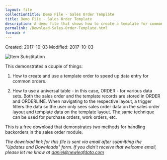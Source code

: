 ```yaml
---
layout: file
collectiontitle: Demo File - Sales Order Template
title: Demo File - Sales Order Template
description: A demo file that shows how to create a template for common orders.
permalink: /Download-Sales-Order-Template.html
formid: #
---
```

Created: 2017–10-03
Modified: 2017–10-03

![Item Substitution](http://newleafdata.com/images/FMIR_SalesOrderTemplate.png)

This demonstrates a couple of things:

1. How to create and use a template order to speed up data entry for common orders.

2. How to use a universal table - in this case, ORDER - for various data sets.  Both the sales order and the template records are stored in ORDER and ORDERLINE.  When navigating to the respective layout, a trigger filters the data so the user only sees sales order data on the sales order layout and template data on the template layout.  The same technique can be used for purchase orders, work orders, etc.

This is a free download that demonstrates two methods for handling backorders in the sales order module.

*The download link for this file is sent via email after submitting the "Updates and Downloads" form.  If you didn't receive that welcome email, please let me know at daniel@newleafdata.com*

